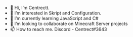 - 👋 Hi, I’m Centrectt.
- 👀 I’m interested in Skript and Configuration.
- 🌱 I’m currently learning JavaScript and C#
- 💞️ I’m looking to collaborate on Minecraft Server projects
- 📫 How to reach me. Discord - Centrect#3643 

